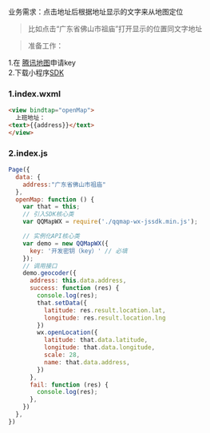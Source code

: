 业务需求：点击地址后根据地址显示的文字来从地图定位<br>

> 比如点击“广东省佛山市祖庙”打开显示的位置同文字地址<br>

> 准备工作：

1.在 [腾讯地图](http://lbs.qq.com/)申请key<br>
2.下载小程序[SDK](http://lbs.qq.com/qqmap_wx_jssdk/index.html)

### 1.index.wxml

```html
<view bindtap="openMap">
  上班地址：
<text>{{address}}</text>
</view>

```
### 2.index.js

```javascript
Page({
  data: {
    address:"广东省佛山市祖庙"
  },
  openMap: function () {
    var that = this;
    // 引入SDK核心类
    var QQMapWX = require('./qqmap-wx-jssdk.min.js');

    // 实例化API核心类
    var demo = new QQMapWX({
      key: '开发密钥（key）' // 必填
    });
    // 调用接口
    demo.geocoder({
      address: this.data.address,
      success: function (res) {
        console.log(res);
        that.setData({
          latitude: res.result.location.lat,
          longitude: res.result.location.lng
        })
        wx.openLocation({
          latitude: that.data.latitude,
          longitude: that.data.longitude,
          scale: 28,
          name: that.data.address,
        })
      },
      fail: function (res) {
        console.log(res);
      },
    })
  },
})

```